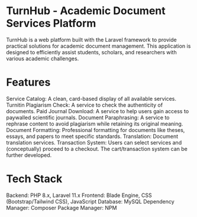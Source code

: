 # TurnHub - Academic Document Services Platform
TurnHub is a web platform built with the Laravel framework to provide practical solutions for academic document management. This application is designed to efficiently assist students, scholars, and researchers with various academic challenges.

# Features
Service Catalog: A clean, card-based display of all available services.
Turnitin Plagiarism Check: A service to check the authenticity of documents.
Paid Journal Download: A service to help users gain access to paywalled scientific journals.
Document Paraphrasing: A service to rephrase content to avoid plagiarism while retaining its original meaning.
Document Formatting: Professional formatting for documents like theses, essays, and papers to meet specific standards.
Translation: Document translation services.
Transaction System: Users can select services and (conceptually) proceed to a checkout. The cart/transaction system can be further developed.

# Tech Stack
Backend: PHP 8.x, Laravel 11.x
Frontend: Blade Engine, CSS (Bootstrap/Tailwind CSS), JavaScript
Database: MySQL
Dependency Manager: Composer
Package Manager: NPM

